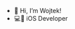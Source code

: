 - 👋 Hi, I’m Wojtek!
- 💻📲 iOS Developer

<!---
wspaleniak/wspaleniak is a ✨ special ✨ repository because its `README.md` (this file) appears on your GitHub profile.
You can click the Preview link to take a look at your changes.
--->
